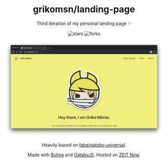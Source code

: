 <!-- markdownlint-disable MD033 -->

<div align="center">

# grikomsn/landing-page

Third iteration of my personal landing page ✨

![stars](https://badgen.net/github/stars/grikomsn/landing-page)
![forks](https://badgen.net/github/forks/grikomsn/landing-page)

![preview](preview.png)

Heavily based on [fabe/gatsby-universal](https://github.com/fabe/gatsby-universal).

Made with [Bulma](https://bulma.io) and [GatsbyJS](https://gatsbyjs.org). Hosted on [ZEIT Now](https://zeit.co/now).

</div>

